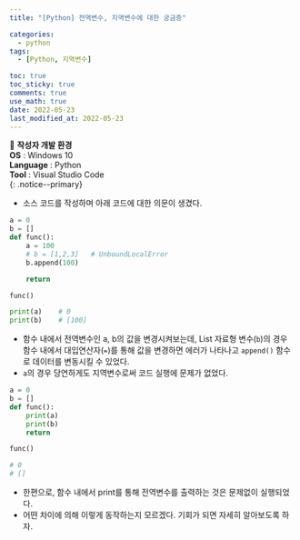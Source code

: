 ```yaml
---
title: "[Python] 전역변수, 지역변수에 대한 궁금증"

categories:
  - python
tags:
  - [Python, 지역변수]

toc: true
toc_sticky: true
comments: true
use_math: true
date: 2022-05-23
last_modified_at: 2022-05-23
---
```


📌 **작성자 개발 환경** <br>
**OS** : Windows 10 <br>
**Language** : Python<br>
**Tool** : Visual Studio Code<br>
{: .notice--primary}

- 소스 코드를 작성하며 아래 코드에 대한 의문이 생겼다.

```py
a = 0
b = []
def func():
    a = 100
    # b = [1,2,3]   # UnboundLocalError
    b.append(100)

    return

func()

print(a)    # 0
print(b)    # [100]
```

- 함수 내에서 전역변수인 a, b의 값을 변경시켜보는데, List 자료형 변수(`b`)의 경우 함수 내에서 대입연산자(`=`)를 통해 값을 변경하면 에러가 나타나고 `append()` 함수로 데이터를 변동시킬 수 있었다.
- `a`의 경우 당연하게도 지역변수로써 코드 실행에 문제가 없었다.

```py
a = 0
b = []
def func():
    print(a)
    print(b)
    return

func()

# 0
# []
```

- 한편으로, 함수 내에서 print를 통해 전역변수를 출력하는 것은 문제없이 실행되었다.
- 어떤 차이에 의해 이렇게 동작하는지 모르겠다. 기회가 되면 자세히 알아보도록 하자.